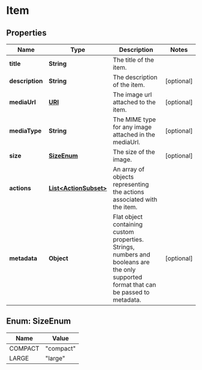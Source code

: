

# Item

## Properties

Name | Type | Description | Notes
------------ | ------------- | ------------- | -------------
**title** | **String** | The title of the item. | 
**description** | **String** | The description of the item. |  [optional]
**mediaUrl** | [**URI**](URI.md) | The image url attached to the item. |  [optional]
**mediaType** | **String** | The MIME type for any image attached in the mediaUrl. |  [optional]
**size** | [**SizeEnum**](#SizeEnum) | The size of the image. |  [optional]
**actions** | [**List&lt;ActionSubset&gt;**](ActionSubset.md) | An array of objects representing the actions associated with the item. | 
**metadata** | **Object** | Flat object containing custom properties. Strings, numbers and booleans are the only supported format that can be passed to metadata.  |  [optional]



## Enum: SizeEnum

Name | Value
---- | -----
COMPACT | &quot;compact&quot;
LARGE | &quot;large&quot;



